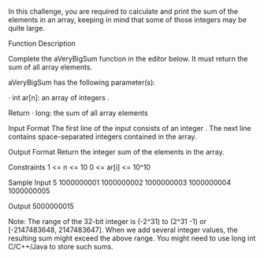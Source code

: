 In this challenge, you are required to calculate and print the sum of the elements in an array, keeping in mind that some of those integers may be quite large.

Function Description

Complete the aVeryBigSum function in the editor below. It must return the sum of all array elements.

aVeryBigSum has the following parameter(s):

· int ar[n]: an array of integers .

Return
· long: the sum of all array elements

Input Format
The first line of the input consists of an integer .
The next line contains  space-separated integers contained in the array.

Output Format
Return the integer sum of the elements in the array.

Constraints
1 <= n <= 10
0 <= ar[i] <= 10^10

Sample Input
5
1000000001 1000000002 1000000003 1000000004 1000000005

Output
5000000015

Note:
The range of the 32-bit integer is (-2^31) to (2^31 -1) or [-2147483648, 2147483647].
When we add several integer values, the resulting sum might exceed the above range. You might need to use long int C/C++/Java to store such sums.